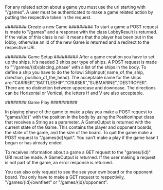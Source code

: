 For any related action about a game you must use the uri starting with "/games". A user must be authenticated to make a game related action by putting the respective token in the request.

######## Create a new Game #########
To start a game a POST request is made to "/games" and a response with the class LobbyResult is returned. If the value of this class is null it means
that the player has been put in the lobby, otherwise an id of the new Game is returned and a redirect to the respective URI.


######## Game Setup #########
After a game creation you have to set up the ships. It's needed 3 ships per type of ships. A POST request is made to ""/games/{id}/placing_phase" with a list of the ships in the body. To define a ship you have to do the follow:
    ShipInput( name_of_the_ship, direction, position_of_the_head). The acceptable name for the ships are:"CARRIER","BATTLESHIP","CRUISER","SUBMARINE","DESTROYER". There are no distinction between uppercase and downcase.
The directions can be Horizontal or Vertical, the letters H and V are also acceptable.


######## Game Play ##########

In playing phase of the game to make a play you make a POST request to "games/{id}" with the position in the body by using the PositionInput class that receives a String as a parameter. A GameOutput is returned with the current
state of the Game. This contains the player and opponent boards, the state of the game, and the size of the board. To quit the game make a POST request to "/games{id}/quit". You can't make a play if the game hasn't begun or
has already ended.

To receives information about a game a GET request to the "games/{id}" URI must be made. A GameOutput is returned. If the user making a request is not part of the game, an error response is returned.

You can also only request to see the see your own board or the opponent board. You only have to make a GET request to respectivily, "/games/{id}/ownfleet" or "/games/{id}/opponent".
